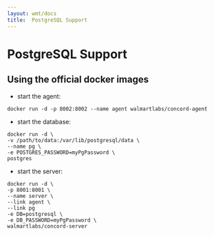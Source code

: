 ```yaml
---
layout: wmt/docs
title:  PostgreSQL Support
---
```



# PostgreSQL Support

## Using the official docker images

- start the agent:

```
docker run -d -p 8002:8002 --name agent walmartlabs/concord-agent
```

- start the database:

```
docker run -d \
-v /path/to/data:/var/lib/postgresql/data \
--name pg \
-e POSTGRES_PASSWORD=myPgPassword \
postgres
```

- start the server:

```
docker run -d \
-p 8001:8001 \
--name server \
--link agent \
--link pg
-e DB=postgresql \
-e DB_PASSWORD=myPgPassword \
walmartlabs/concord-server
```
